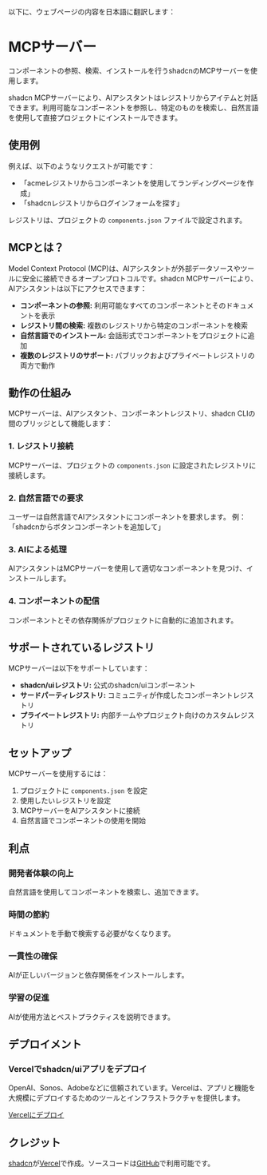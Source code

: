 以下に、ウェブページの内容を日本語に翻訳します：

# MCPサーバー

コンポーネントの参照、検索、インストールを行うshadcnのMCPサーバーを使用します。

shadcn MCPサーバーにより、AIアシスタントはレジストリからアイテムと対話できます。利用可能なコンポーネントを参照し、特定のものを検索し、自然言語を使用して直接プロジェクトにインストールできます。

## 使用例

例えば、以下のようなリクエストが可能です：
- 「acmeレジストリからコンポーネントを使用してランディングページを作成」
- 「shadcnレジストリからログインフォームを探す」

レジストリは、プロジェクトの `components.json` ファイルで設定されます。

## MCPとは？

Model Context Protocol (MCP)は、AIアシスタントが外部データソースやツールに安全に接続できるオープンプロトコルです。shadcn MCPサーバーにより、AIアシスタントは以下にアクセスできます：

- **コンポーネントの参照:** 利用可能なすべてのコンポーネントとそのドキュメントを表示
- **レジストリ間の検索:** 複数のレジストリから特定のコンポーネントを検索
- **自然言語でのインストール:** 会話形式でコンポーネントをプロジェクトに追加
- **複数のレジストリのサポート:** パブリックおよびプライベートレジストリの両方で動作

## 動作の仕組み

MCPサーバーは、AIアシスタント、コンポーネントレジストリ、shadcn CLIの間のブリッジとして機能します：

### 1. レジストリ接続
MCPサーバーは、プロジェクトの `components.json` に設定されたレジストリに接続します。

### 2. 自然言語での要求
ユーザーは自然言語でAIアシスタントにコンポーネントを要求します。
例：「shadcnからボタンコンポーネントを追加して」

### 3. AIによる処理
AIアシスタントはMCPサーバーを使用して適切なコンポーネントを見つけ、インストールします。

### 4. コンポーネントの配信
コンポーネントとその依存関係がプロジェクトに自動的に追加されます。

## サポートされているレジストリ

MCPサーバーは以下をサポートしています：

- **shadcn/uiレジストリ:** 公式のshadcn/uiコンポーネント
- **サードパーティレジストリ:** コミュニティが作成したコンポーネントレジストリ
- **プライベートレジストリ:** 内部チームやプロジェクト向けのカスタムレジストリ

## セットアップ

MCPサーバーを使用するには：

1. プロジェクトに `components.json` を設定
2. 使用したいレジストリを設定
3. MCPサーバーをAIアシスタントに接続
4. 自然言語でコンポーネントの使用を開始

## 利点

### 開発者体験の向上
自然言語を使用してコンポーネントを検索し、追加できます。

### 時間の節約
ドキュメントを手動で検索する必要がなくなります。

### 一貫性の確保
AIが正しいバージョンと依存関係をインストールします。

### 学習の促進
AIが使用方法とベストプラクティスを説明できます。

## デプロイメント

### Vercelでshadcn/uiアプリをデプロイ

OpenAI、Sonos、Adobeなどに信頼されています。Vercelは、アプリと機能を大規模にデプロイするためのツールとインフラストラクチャを提供します。

[Vercelにデプロイ](https://vercel.com/new?utm_source=shadcn_site&utm_medium=web&utm_campaign=docs_cta_deploy_now_callout)

## クレジット

[shadcn](https://twitter.com/shadcn)が[Vercel](https://vercel.com/new?utm_source=shadcn_site&utm_medium=web&utm_campaign=docs_cta_deploy_now_callout)で作成。ソースコードは[GitHub](https://github.com/shadcn-ui/ui)で利用可能です。